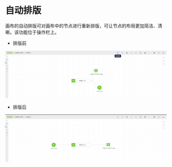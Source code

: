 # 自动排版

画布的自动排版可对画布中的节点进行重新排版，可让节点的布局更加简洁、清晰。该功能位于操作栏上。

- 排版前

![](../../../../assets/dataflow/ide/ide-tools/redraw/dataflow-redraw-before.png)


- 排版后

![](../../../../assets/dataflow/ide/ide-tools/redraw/dataflow-redraw-after.png)